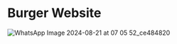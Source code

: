# Burger Website


![WhatsApp Image 2024-08-21 at 07 05 52_ce484820](https://github.com/user-attachments/assets/5ad15db6-2d49-4629-8e1b-b8924cec3b19)
